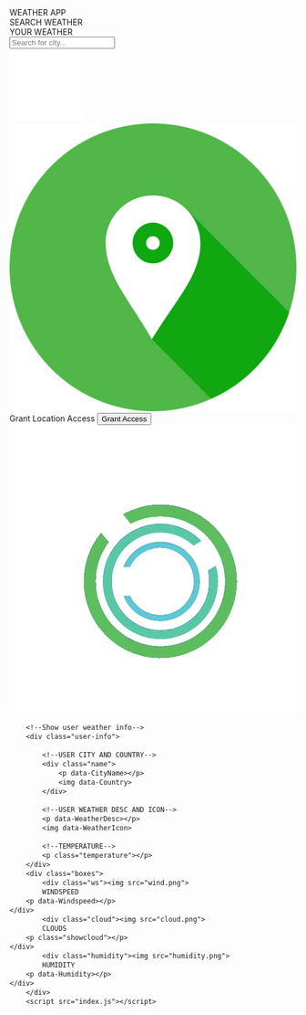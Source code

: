 <!DOCTYPE html>
<html lang="en">
<head>
    <meta charset="UTF-8">
    <meta http-equiv="X-UA-Compatible" content="IE=edge">
    <meta name="viewport" content="width=device-width, initial-scale=1.0">
    <title>Document</title>
    <link rel="stylesheet" href="styles.css">
</head>
<body>
    <div class="container">
        <div class="header">
        WEATHER APP
    </div>
    <div class="bar">
        <div class="search">
            SEARCH WEATHER
        </div>
        <div class="yw">
            YOUR WEATHER
        </div>
    </div>
    <div class="navbar">
        <input type="text" placeholder="Search for city..." class="bar" id="sb">
        <div class="circle"> <img src="search.png"class="searching"></div>
    </div>
       <div class="img">
            <img src="location.png" class="loc" loading="lazy">
            Grant Location Access
            <button GA>Grant Access</button>
        </div>
        <div>
             <img src="loading.gif" id="loader">
        </div>

        <!--Show user weather info-->
        <div class="user-info">

            <!--USER CITY AND COUNTRY-->
            <div class="name">
                <p data-CityName></p>
                <img data-Country>
            </div>

            <!--USER WEATHER DESC AND ICON-->
            <p data-WeatherDesc></p>
            <img data-WeatherIcon>

            <!--TEMPERATURE-->
            <p class="temperature"></p>
        </div>
        <div class="boxes">
            <div class="ws"><img src="wind.png">
            WINDSPEED
        <p data-Windspeed></p>
    </div>
            <div class="cloud"><img src="cloud.png">
            CLOUDS
        <p class="showcloud"></p>
    </div>
            <div class="humidity"><img src="humidity.png">
            HUMIDITY
        <p data-Humidity></p>
    </div>
        </div>
        <script src="index.js"></script>
</body>
</html>
